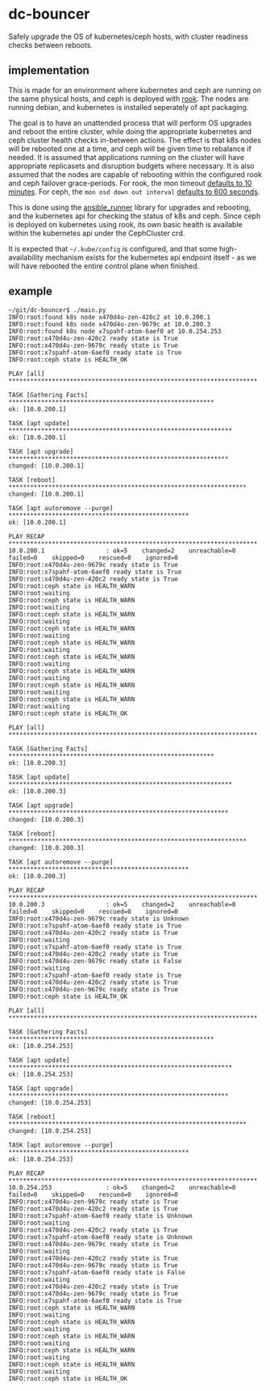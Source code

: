 # dc-bouncer

Safely upgrade the OS of kubernetes/ceph hosts, with cluster readiness checks between reboots.

## implementation

This is made for an environment where kubernetes and ceph are running on the same physical hosts, and ceph is deployed with [rook](https://rook.io/docs/rook/v1.9/ceph-storage.html).
The nodes are running debian, and kubernetes is installed seperately of apt packaging.

The goal is to have an unattended process that will perform OS upgrades and reboot the entire cluster, while doing the appropriate kubernetes and ceph cluster health checks in-between actions.  The effect is that k8s nodes will be rebooted one at a time, and ceph will be given time to rebalance if needed.  It is assumed that applications running on the cluster will have appropriate replicasets and disruption budgets where necessary.  It is also assumed that the nodes are capable of rebooting within the configured rook and ceph failover grace-periods.  For rook, the mon timeout [defaults to 10 minutes](https://rook.io/docs/rook/v1.9/Storage-Configuration/Advanced/ceph-mon-health/#failing-over-a-monitor).  For ceph, the `mon osd down out interval` [defaults to 600 seconds](https://docs.ceph.com/en/quincy/rados/operations/monitoring-osd-pg/).

This is done using the [ansible_runner](https://ansible-runner.readthedocs.io/en/stable/index.html) library for upgrades and rebooting, and the kubernetes api for checking the status of k8s and ceph.  Since ceph is deployed on kubernetes using rook, its own basic health is available within the kubernetes api under the CephCluster crd.

It is expected that `~/.kube/config` is configured, and that some high-availability mechanism exists for the kubernetes api endpoint itself - as we will have rebooted the entire control plane when finished.

## example

```
~/git/dc-bouncer$ ./main.py 
INFO:root:found k8s node x470d4u-zen-420c2 at 10.0.200.1
INFO:root:found k8s node x470d4u-zen-9679c at 10.0.200.3
INFO:root:found k8s node x7spahf-atom-6aef0 at 10.0.254.253
INFO:root:x470d4u-zen-420c2 ready state is True
INFO:root:x470d4u-zen-9679c ready state is True
INFO:root:x7spahf-atom-6aef0 ready state is True
INFO:root:ceph state is HEALTH_OK

PLAY [all] *********************************************************************

TASK [Gathering Facts] *********************************************************
ok: [10.0.200.1]

TASK [apt update] **************************************************************
ok: [10.0.200.1]

TASK [apt upgrade] *************************************************************
changed: [10.0.200.1]

TASK [reboot] ******************************************************************
changed: [10.0.200.1]

TASK [apt autoremove --purge] **************************************************
ok: [10.0.200.1]

PLAY RECAP *********************************************************************
10.0.200.1                 : ok=5    changed=2    unreachable=0    failed=0    skipped=0    rescued=0    ignored=0   
INFO:root:x470d4u-zen-9679c ready state is True
INFO:root:x7spahf-atom-6aef0 ready state is True
INFO:root:x470d4u-zen-420c2 ready state is True
INFO:root:ceph state is HEALTH_WARN
INFO:root:waiting
INFO:root:ceph state is HEALTH_WARN
INFO:root:waiting
INFO:root:ceph state is HEALTH_WARN
INFO:root:waiting
INFO:root:ceph state is HEALTH_WARN
INFO:root:waiting
INFO:root:ceph state is HEALTH_WARN
INFO:root:waiting
INFO:root:ceph state is HEALTH_WARN
INFO:root:waiting
INFO:root:ceph state is HEALTH_WARN
INFO:root:waiting
INFO:root:ceph state is HEALTH_WARN
INFO:root:waiting
INFO:root:ceph state is HEALTH_WARN
INFO:root:waiting
INFO:root:ceph state is HEALTH_OK

PLAY [all] *********************************************************************

TASK [Gathering Facts] *********************************************************
ok: [10.0.200.3]

TASK [apt update] **************************************************************
ok: [10.0.200.3]

TASK [apt upgrade] *************************************************************
changed: [10.0.200.3]

TASK [reboot] ******************************************************************
changed: [10.0.200.3]

TASK [apt autoremove --purge] **************************************************
ok: [10.0.200.3]

PLAY RECAP *********************************************************************
10.0.200.3                 : ok=5    changed=2    unreachable=0    failed=0    skipped=0    rescued=0    ignored=0   
INFO:root:x470d4u-zen-9679c ready state is Unknown
INFO:root:x7spahf-atom-6aef0 ready state is True
INFO:root:x470d4u-zen-420c2 ready state is True
INFO:root:waiting
INFO:root:x7spahf-atom-6aef0 ready state is True
INFO:root:x470d4u-zen-420c2 ready state is True
INFO:root:x470d4u-zen-9679c ready state is False
INFO:root:waiting
INFO:root:x7spahf-atom-6aef0 ready state is True
INFO:root:x470d4u-zen-420c2 ready state is True
INFO:root:x470d4u-zen-9679c ready state is True
INFO:root:ceph state is HEALTH_OK

PLAY [all] *********************************************************************

TASK [Gathering Facts] *********************************************************
ok: [10.0.254.253]

TASK [apt update] **************************************************************
ok: [10.0.254.253]

TASK [apt upgrade] *************************************************************
changed: [10.0.254.253]

TASK [reboot] ******************************************************************
changed: [10.0.254.253]

TASK [apt autoremove --purge] **************************************************
ok: [10.0.254.253]

PLAY RECAP *********************************************************************
10.0.254.253               : ok=5    changed=2    unreachable=0    failed=0    skipped=0    rescued=0    ignored=0   
INFO:root:x470d4u-zen-9679c ready state is True
INFO:root:x470d4u-zen-420c2 ready state is True
INFO:root:x7spahf-atom-6aef0 ready state is Unknown
INFO:root:waiting
INFO:root:x470d4u-zen-420c2 ready state is True
INFO:root:x7spahf-atom-6aef0 ready state is Unknown
INFO:root:x470d4u-zen-9679c ready state is True
INFO:root:waiting
INFO:root:x470d4u-zen-420c2 ready state is True
INFO:root:x470d4u-zen-9679c ready state is True
INFO:root:x7spahf-atom-6aef0 ready state is False
INFO:root:waiting
INFO:root:x470d4u-zen-420c2 ready state is True
INFO:root:x470d4u-zen-9679c ready state is True
INFO:root:x7spahf-atom-6aef0 ready state is True
INFO:root:ceph state is HEALTH_WARN
INFO:root:waiting
INFO:root:ceph state is HEALTH_WARN
INFO:root:waiting
INFO:root:ceph state is HEALTH_WARN
INFO:root:waiting
INFO:root:ceph state is HEALTH_WARN
INFO:root:waiting
INFO:root:ceph state is HEALTH_WARN
INFO:root:waiting
INFO:root:ceph state is HEALTH_OK
```
